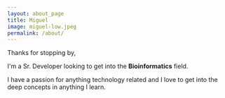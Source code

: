 ```yaml
---
layout: about_page
title: Miguel
image: miguel-low.jpeg
permalink: /about/
---
```


Thanks for stopping by, 

I'm a Sr. Developer looking to get into the **Bioinformatics** field.

I have a passion for anything technology related and I love to get into the deep concepts in anything I learn.


